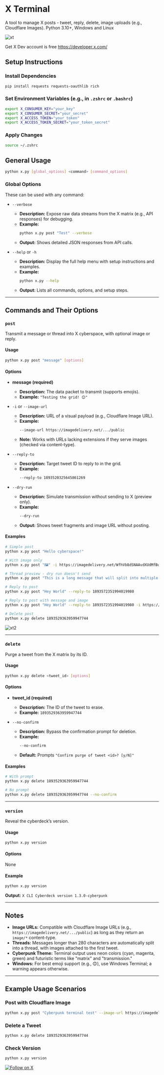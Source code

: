 # X Terminal 


A tool to manage X posts - tweet, reply, delete, image uploads (e.g., Cloudflare Images). Python 3.10+, Windows and Linux


![xt](xt.png)

Get X Dev account is free
https://developer.x.com/

## Setup Instructions

### Install Dependencies
```sh
pip install requests requests-oauthlib rich
```

### Set Environment Variables (e.g., in `.zshrc` or `.bashrc`)
```sh
export X_CONSUMER_KEY="your_key"
export X_CONSUMER_SECRET="your_secret"
export X_ACCESS_TOKEN="your_token"
export X_ACCESS_TOKEN_SECRET="your_token_secret"
```

### Apply Changes
```sh
source ~/.zshrc
```


## General Usage
```sh
python x.py [global_options] <command> [command_options]
```

### Global Options
These can be used with any command:

- `--verbose`  
  - **Description:** Expose raw data streams from the X matrix (e.g., API responses) for debugging.  
  - **Example:**  
    ```sh
    python x.py post "Test" --verbose
    ```
  - **Output:** Shows detailed JSON responses from API calls.

- `--help` or `-h`  
  - **Description:** Display the full help menu with setup instructions and examples.  
  - **Example:**  
    ```sh
    python x.py --help
    ```
  - **Output:** Lists all commands, options, and setup steps.

---

## Commands and Their Options

### `post`
Transmit a message or thread into X cyberspace, with optional image or reply.

#### Usage
```sh
python x.py post "message" [options]
```

#### Options
- **message (required)**  
  - **Description:** The data packet to transmit (supports emojis).  
  - **Example:** `"Testing the grid! 😊"`

- `-i` or `--image-url`  
  - **Description:** URL of a visual payload (e.g., Cloudflare Image URL).  
  - **Example:**  
    ```sh
    --image-url https://imagedelivery.net/.../public
    ```
  - **Note:** Works with URLs lacking extensions if they serve images (checked via content-type).

- `--reply-to`  
  - **Description:** Target tweet ID to reply to in the grid.  
  - **Example:**  
    ```sh
    --reply-to 1893520325645861269
    ```

- `--dry-run`  
  - **Description:** Simulate transmission without sending to X (preview only).  
  - **Example:**  
    ```sh
    --dry-run
    ```
  - **Output:** Shows tweet fragments and image URL without posting.

#### Examples
```sh
# Simple post
python x.py post "Hello cyberspace!"

# With image only
python x.py post "🖼️" -i https://imagedelivery.net/WfhVb8dSNAAvdXUdMfBuPQ/695bc126-614d-4571-908d-5a5173127100/public

# Thread preview - dry run doesn't send
python x.py post "This is a long message that will split into multiple parts..." --dry-run

# Reply to post
python x.py post "Hey World" --reply-to 1893572351994019980

# Reply to post with message and image
python x.py post "Hey World" --reply-to 1893572351994019980 -i https://imagedelivery.net/WfhVb8dSNAAvdXUdMfBuPQ/695bc126-614d-4571-908d-5a5173127100/public

# Delete post
python x.py delete 1893529363959947744
```

![xt2](xt2.png)

---

### `delete`
Purge a tweet from the X matrix by its ID.

#### Usage
```sh
python x.py delete <tweet_id> [options]
```

#### Options
- **tweet_id (required)**  
  - **Description:** The ID of the tweet to erase.  
  - **Example:** `1893529363959947744`

- `--no-confirm`  
  - **Description:** Bypass the confirmation prompt for deletion.  
  - **Example:**  
    ```sh
    --no-confirm
    ```
  - **Default:** Prompts `"Confirm purge of tweet <id>? [y/N]"`

#### Examples
```sh
# With prompt
python x.py delete 1893529363959947744

# No prompt
python x.py delete 1893529363959947744 --no-confirm
```

---

### `version`
Reveal the cyberdeck’s version.

#### Usage
```sh
python x.py version
```

#### Options
None

#### Example
```sh
python x.py version
```
**Output:** `X CLI Cyberdeck version 1.3.0-cyberpunk`

---


## Notes
- **Image URLs:** Compatible with Cloudflare Image URLs (e.g., `https://imagedelivery.net/.../public`) as long as they return an `image/*` content-type.
- **Threads:** Messages longer than 280 characters are automatically split into a thread, with images attached to the first tweet.
- **Cyberpunk Theme:** Terminal output uses neon colors (cyan, magenta, green) and futuristic terms like "matrix" and "transmission."
- **Windows:** For best emoji support (e.g., 😊), use Windows Terminal; a warning appears otherwise.

---

## Example Usage Scenarios

### Post with Cloudflare Image
```sh
python x.py post "Cyberpunk terminal test" --image-url https://imagedelivery.net/WfhVb8dSNAAvdXUdMfBuPQ/8a36640e-0d4d-4753-f269-77d3b5946200/public
```

### Delete a Tweet
```sh
python x.py delete 1893529363959947744
```

### Check Version
```sh
python x.py version
```
 [![Follow on X](https://img.shields.io/badge/follow-%40bigsk1_com-1DA1F2?style=for-the-badge&logo=x&logoColor=white)](https://x.com/bigsk1_com)

